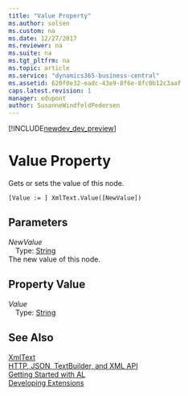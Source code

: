 ```yaml
---
title: "Value Property"
ms.author: solsen
ms.custom: na
ms.date: 12/27/2017
ms.reviewer: na
ms.suite: na
ms.tgt_pltfrm: na
ms.topic: article
ms.service: "dynamics365-business-central"
ms.assetid: 620f0e32-eadc-43e9-8f6e-8fc0b12c3aaf
caps.latest.revision: 1
manager: edupont
author: SusanneWindfeldPedersen
---
```


[!INCLUDE[newdev_dev_preview](../includes/newdev_dev_preview.md)]

# Value Property
Gets or sets the value of this node.  
```  
[Value := ] XmlText.Value([NewValue])  
```  
## Parameters
*NewValue*    
&emsp;Type: [String](../datatypes/devenv-text-data-type.md)  
The new value of this node.  
  
## Property Value
*Value*  
&emsp;Type: [String](../datatypes/devenv-text-data-type.md)  
  
## See Also
[XmlText](xmltext-class.md)  
[HTTP, JSON, TextBuilder, and XML API](../devenv-restapi-overview.md)  
[Getting Started with AL](../devenv-get-started.md)  
[Developing Extensions](../devenv-dev-overview.md)  
